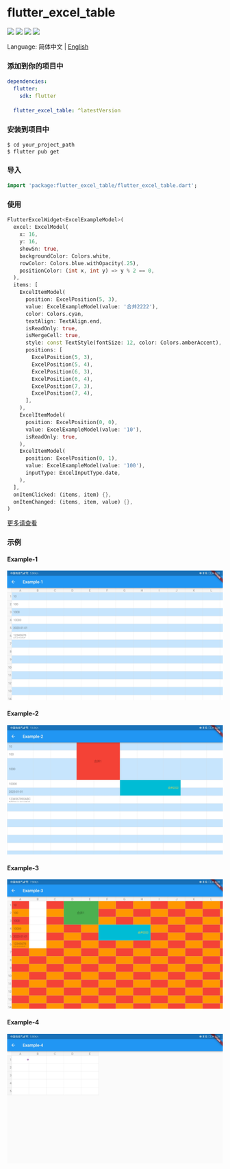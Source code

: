 # flutter_excel_table

[![](https://img.shields.io/badge/flutter_excel_table-0.0.1-blue)](https://pub.dartlang.org/packages/flutter_excel_table)
![](https://img.shields.io/badge/Awesome-Flutter-blue)
![](https://img.shields.io/badge/Platform-Android_iOS_Windows_Mac_OS_Linux-blue)
![](https://img.shields.io/badge/License-MIT-blue)

Language: 简体中文 | [English](README.md)

### 添加到你的项目中

```yaml
dependencies:
  flutter:
    sdk: flutter

  flutter_excel_table: ^latestVersion
```

### 安装到项目中

```shell
$ cd your_project_path
$ flutter pub get
```

### 导入

```dart
import 'package:flutter_excel_table/flutter_excel_table.dart';
```

### 使用

```dart
FlutterExcelWidget<ExcelExampleModel>(
  excel: ExcelModel(
    x: 16,
    y: 16,
    showSn: true,
    backgroundColor: Colors.white,
    rowColor: Colors.blue.withOpacity(.25),
    positionColor: (int x, int y) => y % 2 == 0,
  ),
  items: [
    ExcelItemModel(
      position: ExcelPosition(5, 3),
      value: ExcelExampleModel(value: '合并2222'),
      color: Colors.cyan,
      textAlign: TextAlign.end,
      isReadOnly: true,
      isMergeCell: true,
      style: const TextStyle(fontSize: 12, color: Colors.amberAccent),
      positions: [
        ExcelPosition(5, 3),
        ExcelPosition(5, 4),
        ExcelPosition(6, 3),
        ExcelPosition(6, 4),
        ExcelPosition(7, 3),
        ExcelPosition(7, 4),
      ],
    ),
    ExcelItemModel(
      position: ExcelPosition(0, 0),
      value: ExcelExampleModel(value: '10'),
      isReadOnly: true,
    ),
    ExcelItemModel(
      position: ExcelPosition(0, 1),
      value: ExcelExampleModel(value: '100'),
      inputType: ExcelInputType.date,
    ),
  ],
  onItemClicked: (items, item) {},
  onItemChanged: (items, item, value) {},
)
```

[更多请查看](./example/lib/main.dart)

### 示例

#### Example-1
![](img/example-1.jpg)

#### Example-2
![](img/example-2.jpg)

#### Example-3
![](img/example-3.jpg)

#### Example-4
![](img/example-4.jpg)

